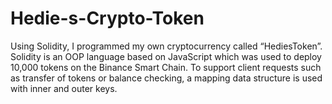 # Hedie-s-Crypto-Token
Using Solidity, I programmed my own cryptocurrency called “HediesToken”. 
Solidity is an OOP language based on JavaScript which was used to deploy 10,000 tokens on the Binance Smart Chain. 
To support client requests such as transfer of tokens or balance checking, a mapping data structure is used with inner and outer keys. 
